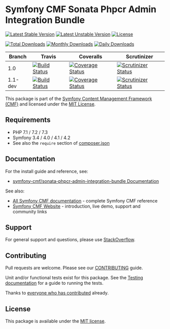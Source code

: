 # Symfony CMF Sonata Phpcr Admin Integration Bundle

[![Latest Stable Version](https://poser.pugx.org/symfony-cmf/sonata-phpcr-admin-integration-bundle/v/stable)](https://packagist.org/packages/symfony-cmf/sonata-phpcr-admin-integration-bundle)
[![Latest Unstable Version](https://poser.pugx.org/symfony-cmf/sonata-phpcr-admin-integration-bundle/v/unstable)](https://packagist.org/packages/symfony-cmf/sonata-phpcr-admin-integration-bundle)
[![License](https://poser.pugx.org/symfony-cmf/sonata-phpcr-admin-integration-bundle/license)](https://packagist.org/packages/symfony-cmf/sonata-phpcr-admin-integration-bundle)

[![Total Downloads](https://poser.pugx.org/symfony-cmf/sonata-phpcr-admin-integration-bundle/downloads)](https://packagist.org/packages/symfony-cmf/sonata-phpcr-admin-integration-bundle)
[![Monthly Downloads](https://poser.pugx.org/symfony-cmf/sonata-phpcr-admin-integration-bundle/d/monthly)](https://packagist.org/packages/symfony-cmf/sonata-phpcr-admin-integration-bundle)
[![Daily Downloads](https://poser.pugx.org/symfony-cmf/sonata-phpcr-admin-integration-bundle/d/daily)](https://packagist.org/packages/symfony-cmf/sonata-phpcr-admin-integration-bundle)

Branch | Travis | Coveralls | Scrutinizer |
------ | ------ | --------- | ----------- |
1.0   | [![Build Status][travis_stable_badge]][travis_stable_link]     | [![Coverage Status][coveralls_stable_badge]][coveralls_stable_link]     | [![Scrutinizer Status][scrutinizer_stable_badge]][scrutinizer_stable_link] |
1.1-dev | [![Build Status][travis_unstable_badge]][travis_unstable_link] | [![Coverage Status][coveralls_unstable_badge]][coveralls_unstable_link] | [![Scrutinizer Status][scrutinizer_unstable_badge]][scrutinizer_unstable_link] |


This package is part of the [Symfony Content Management Framework (CMF)](https://cmf.symfony.com/) and licensed
under the [MIT License](LICENSE).



## Requirements

* PHP 7.1 / 7.2 / 7.3
* Symfony 3.4 / 4.0 / 4.1 / 4.2
* See also the `require` section of [composer.json](composer.json)

## Documentation

For the install guide and reference, see:

* [symfony-cmf/sonata-phpcr-admin-integration-bundle Documentation](https://symfony.com/doc/master/cmf/bundles/sonata-phpcr-admin-integration-bundle/index.html)

See also:

* [All Symfony CMF documentation](https://symfony.com/doc/master/cmf/index.html) - complete Symfony CMF reference
* [Symfony CMF Website](https://cmf.symfony.com/) - introduction, live demo, support and community links

## Support

For general support and questions, please use [StackOverflow](https://stackoverflow.com/questions/tagged/symfony-cmf).

## Contributing

Pull requests are welcome. Please see our
[CONTRIBUTING](https://github.com/symfony-cmf/blob/master/CONTRIBUTING.md)
guide.

Unit and/or functional tests exist for this package. See the
[Testing documentation](https://symfony.com/doc/master/cmf/components/testing.html)
for a guide to running the tests.

Thanks to
[everyone who has contributed](contributors) already.

## License

This package is available under the [MIT license](src/Resources/meta/LICENSE).

[travis_stable_badge]: https://travis-ci.org/symfony-cmf/sonata-phpcr-admin-integration-bundle.svg?branch=1.0
[travis_stable_link]: https://travis-ci.org/symfony-cmf/sonata-phpcr-admin-integration-bundle
[travis_unstable_badge]: https://travis-ci.org/symfony-cmf/sonata-phpcr-admin-integration-bundle.svg?branch=1.1-dev
[travis_unstable_link]: https://travis-ci.org/symfony-cmf/sonata-phpcr-admin-integration-bundle

[coveralls_stable_badge]: https://coveralls.io/repos/github/symfony-cmf/sonata-phpcr-admin-integration-bundle/badge.svg?branch=1.0
[coveralls_stable_link]: https://coveralls.io/github/symfony-cmf/sonata-phpcr-admin-integration-bundle?branch=1.0
[coveralls_unstable_badge]: https://coveralls.io/repos/github/symfony-cmf/sonata-phpcr-admin-integration-bundle/badge.svg?branch=1.1-dev
[coveralls_unstable_link]: https://coveralls.io/github/symfony-cmf/sonata-phpcr-admin-integration-bundle?branch=1.1-dev

[scrutinizer_stable_badge]: https://scrutinizer-ci.com/g/symfony-cmf/sonata-phpcr-admin-integration-bundle/badges/quality-score.png?b=1.0
[scrutinizer_stable_link]: https://scrutinizer-ci.com/g/symfony-cmf/sonata-phpcr-admin-integration-bundle/?branch=1.0
[scrutinizer_unstable_badge]: https://scrutinizer-ci.com/g/symfony-cmf/sonata-phpcr-admin-integration-bundle/badges/quality-score.png?b=1.1-dev
[scrutinizer_unstable_link]: https://scrutinizer-ci.com/g/symfony-cmf/sonata-phpcr-admin-integration-bundle/?branch=1.1-dev
